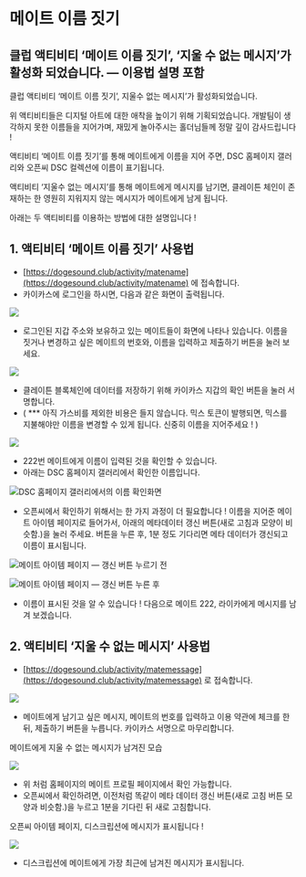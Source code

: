 # 메이트 이름 짓기

## 클럽 액티비티 ‘메이트 이름 짓기’, ‘지울 수 없는 메시지’가 활성화 되었습니다. — 이용법 설명 포함 <a href="#908c" id="908c"></a>



클럽 액티비티 ‘메이트 이름 짓기’, 지울수 없는 메시지’가 활성화되었습니다.

위 액티비티들은 디지털 아트에 대한 애착을 높이기 위해 기획되었습니다. 개발팀이 생각하지 못한 이름들을 지어가며, 재밌게 놀아주시는 홀더님들께 정말 깊이 감사드립니다 !

액티비티 ‘메이트 이름 짓기’를 통해 메이트에게 이름을 지어 주면, DSC 홈페이지 갤러리와 오픈씨 DSC 컬렉션에 이름이 표기됩니다.

액티비티 ‘지울수 없는 메시지’를 통해 메이트에게 메시지를 남기면, 클레이튼 체인이 존재하는 한 영원히 지워지지 않는 메시지가 메이트에게 남게 됩니다.

아래는 두 액티비티를 이용하는 방법에 대한 설명입니다 !

## **1. 액티비티 ‘메이트 이름 짓기’ 사용법** <a href="#7ee3" id="7ee3"></a>

* [https://dogesound.club/activity/matename](https://dogesound.club/activity/matename) 에 접속합니다.
* 카이카스에 로그인을 하시면, 다음과 같은 화면이 출력됩니다.

![](https://miro.medium.com/max/700/1\*age3tBnsyvBufqywr\_3GWg.png)

* 로그인된 지갑 주소와 보유하고 있는 메이트들이 화면에 나타나 있습니다. 이름을 짓거나 변경하고 싶은 메이트의 번호와, 이름을 입력하고 제출하기 버튼을 눌러 보세요.

![](https://miro.medium.com/max/700/1\*TdOU9nsym3c7IfmeaDibrw.png)

* 클레이튼 블록체인에 데이터를 저장하기 위해 카이카스 지갑의 확인 버튼을 눌러 서명합니다.
* ( \*\*\* 아직 가스비를 제외한 비용은 들지 않습니다. 믹스 토큰이 발행되면, 믹스를 지불해야만 이름을 변경할 수 있게 됩니다. 신중히 이름을 지어주세요 ! )

![](https://miro.medium.com/max/700/1\*L\_rUmKrd-qYTSWhKletv3Q.png)

* 222번 메이트에게 이름이 입력된 것을 확인할 수 있습니다.
* 아래는 DSC 홈페이지 갤러리에서 확인한 이름입니다.

![DSC 홈페이지 갤러리에서의 이름 확인화면](https://miro.medium.com/max/700/1\*\_13Q6vIzy6xMXWi2TgPcZQ.png)

* 오픈씨에서 확인하기 위해서는 한 가지 과정이 더 필요합니다 ! 이름을 지어준 메이트 아이템 페이지로 들어가서, 아래의 메타데이터 갱신 버튼(새로 고침과 모양이 비슷함.)을 눌러 주세요. 버튼을 누른 후, 1분 정도 기다리면 메타 데이터가 갱신되고 이름이 표시됩니다.

![메이트 아이템 페이지 — 갱신 버튼 누르기 전](https://miro.medium.com/max/700/1\*ILiCs\_i1FAyugE2R70yerg.png)

![메이트 아이템 페이지 — 갱신 버튼 누른 후](https://miro.medium.com/max/700/1\*p-jPrIkr8KeSFi5rDzKXDQ.png)

* 이름이 표시된 것을 알 수 있습니다 ! 다음으로 메이트 222, 라이카에게 메시지를 남겨 보겠습니다.

## **2. 액티비티 ‘지울 수 없는 메시지’ 사용법** <a href="#f292" id="f292"></a>

* [https://dogesound.club/activity/matemessage](https://dogesound.club/activity/matemessage) 로 접속합니다.

![](https://miro.medium.com/max/700/1\*d0mm2p1mHPX74amW0ih22g.png)

* 메이트에게 남기고 싶은 메시지, 메이트의 번호를 입력하고 이용 약관에 체크를 한 뒤, 제출하기 버튼을 누릅니다. 카이카스 서명으로 마무리합니다.

메이트에게 지울 수 없는 메시지가 남겨진 모습

![](https://miro.medium.com/max/700/1\*AWyffjP3SiEHzQgyDNoCAg.png)

* 위 처럼 홈페이지의 메이트 프로필 페이지에서 확인 가능합니다.
* 오픈씨에서 확인하려면, 이전처럼 똑같이 메타 데이터 갱신 버튼(새로 고침 버튼 모양과 비슷함.)을 누르고 1분을 기다린 뒤 새로 고침합니다.

오픈씨 아이템 페이지, 디스크립션에 메시지가 표시됩니다 !

![](https://miro.medium.com/max/496/1\*nlP\_FGr46Auhl25TGQtVFA.png)

* 디스크립션에 메이트에게 가장 최근에 남겨진 메시지가 표시됩니다.
